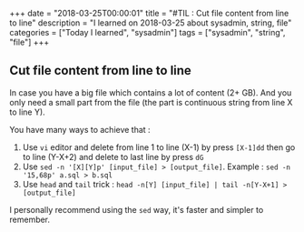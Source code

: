 +++
date = "2018-03-25T00:00:01"
title = "#TIL : Cut file content from line to line"
description = "I learned on 2018-03-25 about sysadmin, string, file"
categories = ["Today I learned", "sysadmin"]
tags = ["sysadmin", "string", "file"]
+++



## Cut file content from line to line

In case you have a big file which contains a lot of content (2+ GB). And you only need a small part from the file (the part is continuous string from line X to line Y).

You have many ways to achieve that :

1. Use `vi` editor and delete from line 1 to line (X-1) by press `[X-1]dd` then go to line (Y-X+2) and delete to last line by press `dG`
2. Use `sed -n '[X][Y]p' [input_file] > [output_file]`. Example : `sed -n '15,68p' a.sql > b.sql`
3. Use `head` and `tail` trick : `head -n[Y] [input_file] | tail -n[Y-X+1] > [output_file]`

I personally recommend using the `sed` way, it's faster and simpler to remember.
